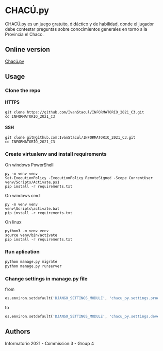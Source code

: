 # CHACÚ.py

CHACÚ.py es un juego gratuito, didáctico y de habilidad, donde el jugador debe contestar preguntas sobre conocimientos generales en torno a la Provincia el Chaco.

## Online version

[Chacú.py](https://chacu-py.herokuapp.com/)

## Usage

### Clone the repo

#### HTTPS

``` shell
git clone https://github.com/IvanStacul/INFORMATORIO_2021_C3.git
cd INFORMATORIO_2021_C3
```

#### SSH

``` shell
git clone git@github.com:IvanStacul/INFORMATORIO_2021_C3.git
cd INFORMATORIO_2021_C3
```

### Create virtualenv and install requirements

On windows PowerShell

```shell
py -m venv venv
Set-ExecutionPolicy -ExecutionPolicy RemoteSigned -Scope CurrentUser
venv/Scripts/Activate.ps1
pip install -r requirements.txt
```

On windows cmd

```shell
py -m venv venv
venv\Scripts\activate.bat
pip install -r requirements.txt
```

On linux

```shell
python3 -m venv venv
source venv/bin/activate
pip install -r requirements.txt
```

### Run aplication

```python
python manage.py migrate
python manage.py runserver
```

### Change settings in manage.py file

from

```python
os.environ.setdefault('DJANGO_SETTINGS_MODULE', 'chacu_py.settings.production')
```

to

```python
os.environ.setdefault('DJANGO_SETTINGS_MODULE', 'chacu_py.settings.development')
```

## Authors

Informatorio 2021 - Commission 3 - Group 4
